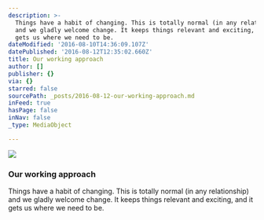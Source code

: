 ```yaml
---
description: >-
  Things have a habit of changing. This is totally normal (in any relationship)
  and we gladly welcome change. It keeps things relevant and exciting, and it
  gets us where we need to be.
dateModified: '2016-08-10T14:36:09.107Z'
datePublished: '2016-08-12T12:35:02.660Z'
title: Our working approach
author: []
publisher: {}
via: {}
starred: false
sourcePath: _posts/2016-08-12-our-working-approach.md
inFeed: true
hasPage: false
inNav: false
_type: MediaObject

---
```

![](https://the-grid-user-content.s3-us-west-2.amazonaws.com/4b97dcd0-d010-4726-be35-d9e08865ad05.png)

### Our working approach

Things have a habit of changing. This is totally normal (in any relationship) and we gladly welcome change. It keeps things relevant and exciting, and it gets us where we need to be.